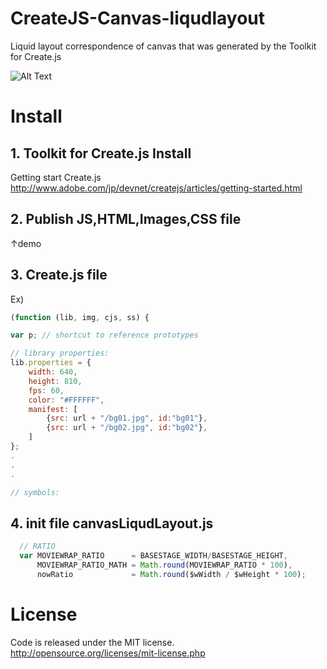 # CreateJS-Canvas-liqudlayout
Liquid layout correspondence of canvas that was generated by the Toolkit for Create.js

![Alt Text](http://makoto-tanaka.mods.jp/canvasLiqud/ani.gif)

# Install  
## 1. Toolkit for Create.js Install
Getting start Create.js 
http://www.adobe.com/jp/devnet/createjs/articles/getting-started.html  

## 2. Publish JS,HTML,Images,CSS file
↑demo 

## 3. Create.js file 
Ex) <script src="create.js"></script>  
``` Javascript
(function (lib, img, cjs, ss) {

var p; // shortcut to reference prototypes

// library properties:
lib.properties = {
	width: 640,
	height: 810,
	fps: 60,
	color: "#FFFFFF",
	manifest: [
		{src: url + "/bg01.jpg", id:"bg01"},
		{src: url + "/bg02.jpg", id:"bg02"},
	]
};
.
.
.

// symbols:
```

## 4. init file canvasLiqudLayout.js

``` Javascript
  // RATIO 
  var MOVIEWRAP_RATIO      = BASESTAGE_WIDTH/BASESTAGE_HEIGHT, 
      MOVIEWRAP_RATIO_MATH = Math.round(MOVIEWRAP_RATIO * 100),
      nowRatio             = Math.round($wWidth / $wHeight * 100);
```

# License  
Code is released under the MIT license.  
http://opensource.org/licenses/mit-license.php
